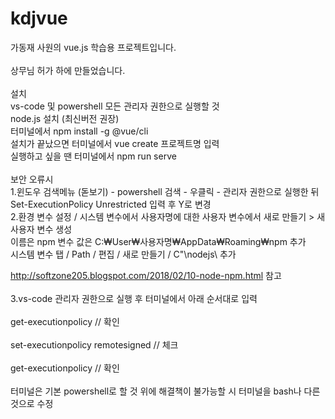 # kdjvue

가동재 사원의 vue.js 학습용 프로젝트입니다.
<br/>
<br/>
상무님 허가 하에 만들었습니다.
<br/>
<br/>
설치 <br/>
vs-code 및 powershell 모든 관리자 권한으로 실행할 것 <br/>
node.js 설치 (최신버전 권장)<br/>
터미널에서 npm install -g @vue/cli <br/>
설치가 끝났으면 터미널에서 vue create 프로젝트명 입력 <br/>
실행하고 싶을 땐 터미널에서 npm run serve <br/>
<br/>
보안 오류시<br/> 1.윈도우 검색메뉴 (돋보기) - powershell 검색 - 우클릭 - 관리자 권한으로 실행한 뒤 Set-ExecutionPolicy Unrestricted 입력 후 Y로 변경<br/> 
2.환경 변수 설정 / 시스템 변수에서 사용자명에 대한 사용자 변수에서 새로 만들기 > 새 사용자 변수 생성 <br/>
이름은 npm 변수 값은 C:₩User₩사용자명₩AppData₩Roaming₩npm 추가<br/>
시스템 변수 탭 / Path / 편집 / 새로 만들기 / C"\nodejs\ 추가<br/>

http://softzone205.blogspot.com/2018/02/10-node-npm.html 참고<br/>
<br/>
3.vs-code 관리자 권한으로 실행 후 터미널에서 아래 순서대로 입력<br/>
<br/>
get-executionpolicy // 확인<br/>
<br/>
set-executionpolicy remotesigned // 체크<br/>
<br/>
get-executionpolicy // 확인<br/>
<br/>
터미널은 기본 powershell로 할 것 위에 해결책이 불가능할 시 터미널을 bash나 다른 것으로 수정<br/>
